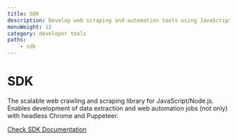 ```yaml
---
title: SDK
description: Develop web scraping and automation tools using JavaScript/Node.js and headless Chrome and Puppeteer. Build Apify actors locally or upload to the Apify cloud.
menuWeight: 12
category: developer tools
paths:
    - sdk
---
```


# [](./SDK)SDK

The scalable web crawling and scraping library for JavaScript/Node.js. Enables development of data extraction and web automation jobs (not only) with headless Chrome and Puppeteer.

[Check SDK Documentation](https://sdk.apify.com/)

